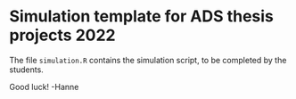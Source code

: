# Simulation template for ADS thesis projects 2022

The file `simulation.R` contains the simulation script, to be completed by the students.

Good luck!
-Hanne
